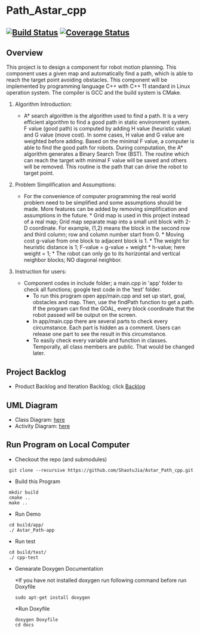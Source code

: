 # Path_Astar_cpp
[![Build Status](https://travis-ci.org/ShaotuJia/Astar_Path_cpp.svg?branch=master)](https://travis-ci.org/ShaotuJia/Astar_Path_cpp)
[![Coverage Status](https://coveralls.io/repos/github/ShaotuJia/Find_Path_Astar/badge.svg?branch=master)](https://coveralls.io/github/ShaotuJia/Find_Path_Astar?branch=master)
---

## Overview

This project is to design a component for robot motion planning. This component uses a given map and automatically find a path, which is able to reach the target point avoiding obstacles. This component will be implemented by programming language C++ with C++ 11 standard in Linux operation system. The compiler is GCC and the build system is CMake.

1. Algorithm Introduction:

	* A* search algorithm is the algorithm used to find a path. It is a very efficient algorithm to find a good path in 		static environment system. F value (good path) is computed by adding H value (heuristic value) and G value (move cost). 	In some cases, H value and G value are weighted before adding. Based on the minimal F value, a computer is able to find 	the good path for robots. During computation, the A* algorithm generates a Binary Search Tree (BST). The routine which 		can reach the target with minimal F value will be saved and others will be removed. This routine is the path that can 		drive the robot to target point.

2. Problem Simplification and Assumptions: 

	* For the convenience of computer programming the real world problem need to be simplified and some assumptions should 		  be made. More features can be added by removing simplification and assumptions in the future.
    		* Grid map is used in this project instead of a real map; Grid map separate map into a small unit block with 			   2-D coordinate. For example, (1,2) means the block in the second row and third column; row and column number 		   start from 0. 
    		* Moving cost g-value from one block to adjacent block is 1.
    		* The weight for heuristic distance is 1; F-value = g-value + weight * h-value; here weight = 1;
    		* The robot can only go to its horizontal and vertical neighbor blocks; NO diagonal neighbor.

3. Instruction for users:

	* Component codes in include folder; a main.cpp in 'app' folder to check all functions; google test code in the 'test' 		  folder. 
    	* To run this program open app/main.cpp and set up start, goal, obstacles and map. Then, use the findPath function to 		  get a path. If the program can find the GOAL, every block coordinate that the robot passed will be output on the 		  screen. 
    	* In app/main.cpp there are several parts to check every circumstance. Each part is hidden as a comment. Users can 		  release one part to see the result in this circumstance. 
    	* To easily check every variable and function in classes. Temporally, all class members are public. That would be 		  changed later.

## Project Backlog

- Product Backlog and Iteration Backlog; click [Backlog](https://docs.google.com/a/terpmail.umd.edu/spreadsheets/d/1_wuH_sjkEKzCIiHdhb8TNDC5xYZSNvnsnW_ek6CWaD0/edit?usp=sharing)

## UML Diagram

- Class Diagram: [here](https://www.lucidchart.com/invitations/accept/17cc5971-77db-40b6-a806-f4a2229acef4)
- Activity Diagram: [here](https://www.lucidchart.com/invitations/accept/bac51de0-591d-472c-8e74-b2e5685c2957)

## Run Program on Local Computer

* Checkout the repo (and submodules)
```
 git clone --recursive https://github.com/ShaotuJia/Astar_Path_cpp.git
```
* Build this Program 
```
 mkdir build
 cmake ..
 make ..
```
* Run Demo
```
 cd build/app/
 ./ Astar_Path-app
```
* Run test
```
 cd build/test/
 ./ cpp-test
```
* Genearate Doxygen Documentation

	*If you have not installed doxygen run following command before run Doxyfile
	```
	sudo apt-get install doxygen
	```
	*Run Doxyfile
	```
 	doxygen Doxyfile
 	cd docs
	```

